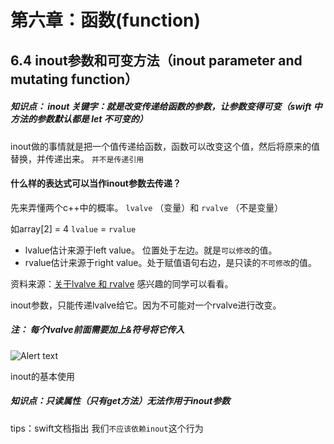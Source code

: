 # 第六章：函数(function)
## 6.4 inout参数和可变方法（inout parameter and mutating function）
##### 知识点： inout 关键字：就是改变传递给函数的参数，让参数变得可变（swift 中方法的参数默认都是 let 不可变的）

inout做的事情就是把一个值传递给函数，函数可以改变这个值，然后将原来的值替换，并传递出来。
```并不是传递引用```

#### 什么样的表达式可以当作inout参数去传递？
 先来弄懂两个c++中的概率。  ```lvalve``` （变量）和 ```rvalve```  （不是变量）
 
 如array[2] = 4         ```lvalue``` = ```rvalue```
 
 * lvalue估计来源于left value。 位置处于左边。就是```可以修改```的值。 
 * rvalue估计来源于right value。处于赋值语句右边，是只读的```不可修改```的值。

资料来源：[关于lvalve 和 rvalve](https://blog.csdn.net/rogerhe/article/details/6410993) 感兴趣的同学可以看看。

inout参数，只能传递lvalve给它。因为不可能对一个rvalve进行改变。

##### 注： 每个lvalve前面需要加上&符号将它传入

![Alert text](http://pjmrfxc1n.bkt.clouddn.com/2FC22C09-9CBD-4125-B388-64A726A752B3.jpeg)

inout的基本使用

##### 知识点：只读属性（只有get方法）无法作用于inout参数

tips：swift文档指出 我们```不应该依赖inout```这个行为
